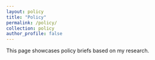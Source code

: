 ```yaml
---
layout: policy
title: "Policy"
permalink: /policy/
collection: policy
author_profile: false
---
```


This page showcases policy briefs based on my research.
